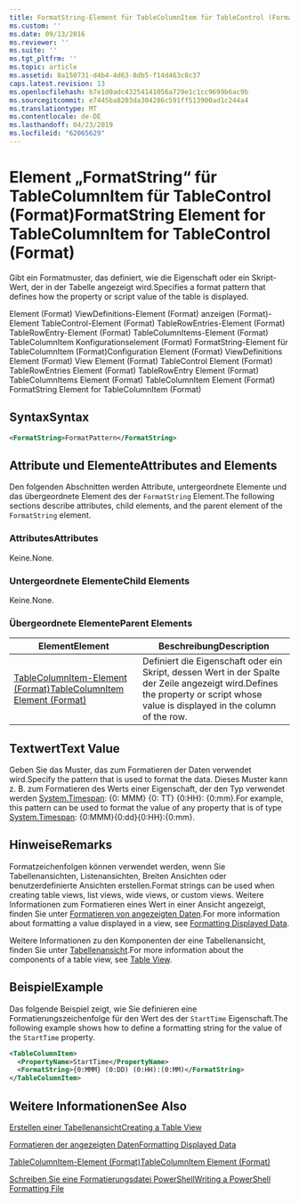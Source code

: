 ```yaml
---
title: FormatString-Element für TableColumnItem für TableControl (Format) | Microsoft-Dokumentation
ms.custom: ''
ms.date: 09/13/2016
ms.reviewer: ''
ms.suite: ''
ms.tgt_pltfrm: ''
ms.topic: article
ms.assetid: 8a150731-d4b4-4d63-8db5-f14d463c8c37
caps.latest.revision: 13
ms.openlocfilehash: b7e1d0adc43254141056a729e1c1cc9699b6ac9b
ms.sourcegitcommit: e7445ba8203da304286c591ff513900ad1c244a4
ms.translationtype: MT
ms.contentlocale: de-DE
ms.lasthandoff: 04/23/2019
ms.locfileid: "62065629"
---
```

# <a name="formatstring-element-for-tablecolumnitem-for-tablecontrol-format"></a><span data-ttu-id="f6246-102">Element „FormatString“ für TableColumnItem für TableControl (Format)</span><span class="sxs-lookup"><span data-stu-id="f6246-102">FormatString Element for TableColumnItem for TableControl (Format)</span></span>

<span data-ttu-id="f6246-103">Gibt ein Formatmuster, das definiert, wie die Eigenschaft oder ein Skript-Wert, der in der Tabelle angezeigt wird.</span><span class="sxs-lookup"><span data-stu-id="f6246-103">Specifies a format pattern that defines how the property or script value of the table is displayed.</span></span>

<span data-ttu-id="f6246-104">Element (Format) ViewDefinitions-Element (Format) anzeigen (Format)-Element TableControl-Element (Format) TableRowEntries-Element (Format) TableRowEntry-Element (Format) TableColumnItems-Element (Format) TableColumnItem Konfigurationselement (Format) FormatString-Element für TableColumnItem (Format)</span><span class="sxs-lookup"><span data-stu-id="f6246-104">Configuration Element (Format) ViewDefinitions Element (Format) View Element (Format) TableControl Element (Format) TableRowEntries Element (Format) TableRowEntry Element (Format) TableColumnItems Element (Format) TableColumnItem Element (Format) FormatString Element for TableColumnItem (Format)</span></span>

## <a name="syntax"></a><span data-ttu-id="f6246-105">Syntax</span><span class="sxs-lookup"><span data-stu-id="f6246-105">Syntax</span></span>

```xml
<FormatString>FormatPattern</FormatString>
```

## <a name="attributes-and-elements"></a><span data-ttu-id="f6246-106">Attribute und Elemente</span><span class="sxs-lookup"><span data-stu-id="f6246-106">Attributes and Elements</span></span>

<span data-ttu-id="f6246-107">Den folgenden Abschnitten werden Attribute, untergeordnete Elemente und das übergeordnete Element des der `FormatString` Element.</span><span class="sxs-lookup"><span data-stu-id="f6246-107">The following sections describe attributes, child elements, and the parent element of the `FormatString` element.</span></span>

### <a name="attributes"></a><span data-ttu-id="f6246-108">Attributes</span><span class="sxs-lookup"><span data-stu-id="f6246-108">Attributes</span></span>

<span data-ttu-id="f6246-109">Keine.</span><span class="sxs-lookup"><span data-stu-id="f6246-109">None.</span></span>

### <a name="child-elements"></a><span data-ttu-id="f6246-110">Untergeordnete Elemente</span><span class="sxs-lookup"><span data-stu-id="f6246-110">Child Elements</span></span>

<span data-ttu-id="f6246-111">Keine.</span><span class="sxs-lookup"><span data-stu-id="f6246-111">None.</span></span>

### <a name="parent-elements"></a><span data-ttu-id="f6246-112">Übergeordnete Elemente</span><span class="sxs-lookup"><span data-stu-id="f6246-112">Parent Elements</span></span>

|<span data-ttu-id="f6246-113">Element</span><span class="sxs-lookup"><span data-stu-id="f6246-113">Element</span></span>|<span data-ttu-id="f6246-114">Beschreibung</span><span class="sxs-lookup"><span data-stu-id="f6246-114">Description</span></span>|
|-------------|-----------------|
|[<span data-ttu-id="f6246-115">TableColumnItem-Element (Format)</span><span class="sxs-lookup"><span data-stu-id="f6246-115">TableColumnItem Element (Format)</span></span>](./tablecolumnitem-element-for-tablecolumnitems-for-tablecontrol-format.md)|<span data-ttu-id="f6246-116">Definiert die Eigenschaft oder ein Skript, dessen Wert in der Spalte der Zeile angezeigt wird.</span><span class="sxs-lookup"><span data-stu-id="f6246-116">Defines the property or script whose value is displayed in the column of the row.</span></span>|

## <a name="text-value"></a><span data-ttu-id="f6246-117">Textwert</span><span class="sxs-lookup"><span data-stu-id="f6246-117">Text Value</span></span>

<span data-ttu-id="f6246-118">Geben Sie das Muster, das zum Formatieren der Daten verwendet wird.</span><span class="sxs-lookup"><span data-stu-id="f6246-118">Specify the pattern that is used to format the data.</span></span> <span data-ttu-id="f6246-119">Dieses Muster kann z. B. zum Formatieren des Werts einer Eigenschaft, der den Typ verwendet werden [System.Timespan](/dotnet/api/System.TimeSpan): {0: MMM} {0: TT} {0:HH}: {0:mm}.</span><span class="sxs-lookup"><span data-stu-id="f6246-119">For example, this pattern can be used to format the value of any property that is of type [System.Timespan](/dotnet/api/System.TimeSpan): {0:MMM}{0:dd}{0:HH}:{0:mm}.</span></span>

## <a name="remarks"></a><span data-ttu-id="f6246-120">Hinweise</span><span class="sxs-lookup"><span data-stu-id="f6246-120">Remarks</span></span>

<span data-ttu-id="f6246-121">Formatzeichenfolgen können verwendet werden, wenn Sie Tabellenansichten, Listenansichten, Breiten Ansichten oder benutzerdefinierte Ansichten erstellen.</span><span class="sxs-lookup"><span data-stu-id="f6246-121">Format strings can be used when creating table views, list views, wide views, or custom views.</span></span> <span data-ttu-id="f6246-122">Weitere Informationen zum Formatieren eines Wert in einer Ansicht angezeigt, finden Sie unter [Formatieren von angezeigten Daten](./formatting-displayed-data.md).</span><span class="sxs-lookup"><span data-stu-id="f6246-122">For more information about formatting a value displayed in a view, see [Formatting Displayed Data](./formatting-displayed-data.md).</span></span>

<span data-ttu-id="f6246-123">Weitere Informationen zu den Komponenten der eine Tabellenansicht, finden Sie unter [Tabellenansicht](./creating-a-table-view.md).</span><span class="sxs-lookup"><span data-stu-id="f6246-123">For more information about the components of a table view, see [Table View](./creating-a-table-view.md).</span></span>

## <a name="example"></a><span data-ttu-id="f6246-124">Beispiel</span><span class="sxs-lookup"><span data-stu-id="f6246-124">Example</span></span>

<span data-ttu-id="f6246-125">Das folgende Beispiel zeigt, wie Sie definieren eine Formatierungszeichenfolge für den Wert des der `StartTime` Eigenschaft.</span><span class="sxs-lookup"><span data-stu-id="f6246-125">The following example shows how to define a formatting string for the value of the `StartTime` property.</span></span>

```xml
<TableColumnItem>
  <PropertyName>StartTime</PropertyName>
  <FormatString>{0:MMM} (0:DD) (0:HH):(0:MM)</FormatString>
</TableColumnItem>
```

## <a name="see-also"></a><span data-ttu-id="f6246-126">Weitere Informationen</span><span class="sxs-lookup"><span data-stu-id="f6246-126">See Also</span></span>

[<span data-ttu-id="f6246-127">Erstellen einer Tabellenansicht</span><span class="sxs-lookup"><span data-stu-id="f6246-127">Creating a Table View</span></span>](./creating-a-table-view.md)

[<span data-ttu-id="f6246-128">Formatieren der angezeigten Daten</span><span class="sxs-lookup"><span data-stu-id="f6246-128">Formatting Displayed Data</span></span>](./formatting-displayed-data.md)

[<span data-ttu-id="f6246-129">TableColumnItem-Element (Format)</span><span class="sxs-lookup"><span data-stu-id="f6246-129">TableColumnItem Element (Format)</span></span>](./tablecolumnitem-element-for-tablecolumnitems-for-tablecontrol-format.md)

[<span data-ttu-id="f6246-130">Schreiben Sie eine Formatierungsdatei PowerShell</span><span class="sxs-lookup"><span data-stu-id="f6246-130">Writing a PowerShell Formatting File</span></span>](./writing-a-powershell-formatting-file.md)
